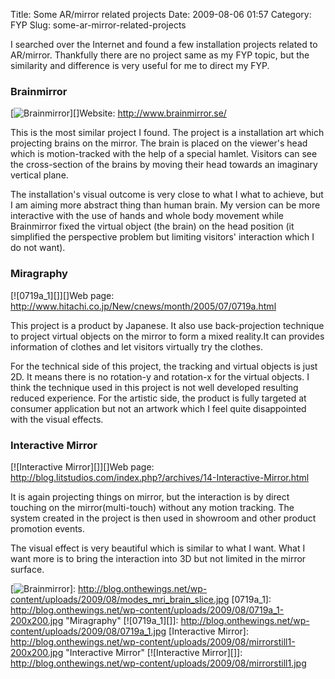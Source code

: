 Title: Some AR/mirror related projects
Date: 2009-08-06 01:57
Category: FYP
Slug: some-ar-mirror-related-projects

I searched over the Internet and found a few installation projects
related to AR/mirror. Thankfully there are no project same as my FYP
topic, but the similarity and difference is very useful for me to direct
my FYP.

### Brainmirror

[![Brainmirror][]][]Website: <http://www.brainmirror.se/>

This is the most similar project I found. The project is a installation
art which projecting brains on the mirror. The brain is placed on the
viewer's head which is motion-tracked with the help of a special hamlet.
Visitors can see the cross-section of the brains by moving their head
towards an imaginary vertical plane.

The installation's visual outcome is very close to what I what to
achieve, but I am aiming more abstract thing than human brain. My
version can be more interactive with the use of hands and whole body
movement while Brainmirror fixed the virtual object (the brain) on the
head position (it simplified the perspective problem but limiting
visitors' interaction which I do not want).

### Miragraphy

[![0719a\_1][]][]Web page:
<http://www.hitachi.co.jp/New/cnews/month/2005/07/0719a.html>

This project is a product by Japanese. It also use back-projection
technique to project virtual objects on the mirror to form a mixed
reality.It can provides information of clothes and let visitors
virtually try the clothes.

For the technical side of this project, the tracking and virtual objects
is just 2D. It means there is no rotation-y and rotation-x for the
virtual objects. I think the technique used in this project is not well
developed resulting reduced experience. For the artistic side, the
product is fully targeted at consumer application but not an artwork
which I feel quite disappointed with the visual effects.

### Interactive Mirror

[![Interactive Mirror][]][]Web page:
<http://blog.litstudios.com/index.php?/archives/14-Interactive-Mirror.html>

It is again projecting things on mirror, but the interaction is by
direct touching on the mirror(multi-touch) without any motion tracking.
The system created in the project is then used in showroom and other
product promotion events.

The visual effect is very beautiful which is similar to what I want.
What I want more is to bring the interaction into 3D but not limited in
the mirror surface.

  [Brainmirror]: http://blog.onthewings.net/wp-content/uploads/2009/08/modes_mri_brain_slice-200x200.jpg
    "Brainmirror"
  [![Brainmirror][]]: http://blog.onthewings.net/wp-content/uploads/2009/08/modes_mri_brain_slice.jpg
  [0719a\_1]: http://blog.onthewings.net/wp-content/uploads/2009/08/0719a_1-200x200.jpg
    "Miragraphy"
  [![0719a\_1][]]: http://blog.onthewings.net/wp-content/uploads/2009/08/0719a_1.jpg
  [Interactive Mirror]: http://blog.onthewings.net/wp-content/uploads/2009/08/mirrorstill1-200x200.jpg
    "Interactive Mirror"
  [![Interactive Mirror][]]: http://blog.onthewings.net/wp-content/uploads/2009/08/mirrorstill1.jpg
